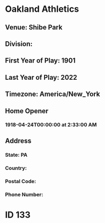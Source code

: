 # Oakland Athletics
## Venue: Shibe Park
## Division: 
## First Year of Play: 1901
## Last Year of Play: 2022
## Timezone: America/New_York
## Home Opener
### 1918-04-24T00:00:00 at 2:33:00 AM
## Address
### 
### State: PA
### Country: 
### Postal Code: 
### Phone Number: 
# ID 133